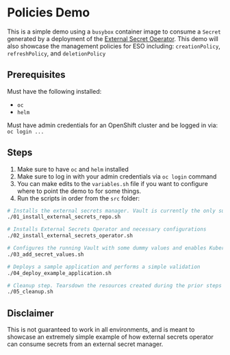 # Policies Demo

This is a simple demo using a `busybox` container image
to consume a `Secret` generated by a deployment of the
[External Secret Operator](https://external-secrets.io/). This demo
will also showcase the management policies for ESO including:
`creationPolicy`, `refreshPolicy`, and `deletionPolicy`

## Prerequisites

Must have the following installed:
- `oc`
- `helm`

Must have admin credentials for an OpenShift cluster and be logged in via:
`oc login ...`

## Steps

1. Make sure to have `oc` and `helm` installed
2. Make sure to log in with your admin credentials via `oc login` command
3. You can make edits to the `variables.sh` file if you want to configure
where to point the demo to for some things.
4. Run the scripts in order from the `src` folder:
```sh
# Installs the external secrets manager. Vault is currently the only supported
./01_install_external_secrets_repo.sh

# Installs External Secrets Operator and necessary configurations
./02_install_external_secrets_operator.sh

# Configures the running Vault with some dummy values and enables Kubernetes auth
./03_add_secret_values.sh

# Deploys a sample application and performs a simple validation
./04_deploy_example_application.sh

# Cleanup step. Tearsdown the resources created during the prior steps
./05_cleanup.sh
```

## Disclaimer

This is not guaranteed to work in all environments, and is meant to showcase
an extremely simple example of how external secrets operator can consume secrets from
an external secret manager.
